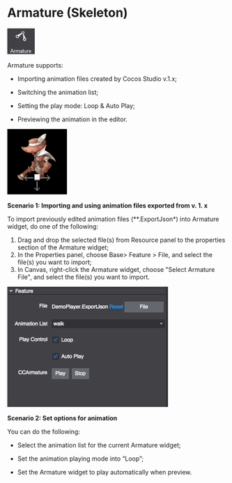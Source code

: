 # Armature (Skeleton)

![image](res_en/image001.png) 
 
Armature supports:
- Importing animation files created by Cocos Studio v.1.x; 

- Switching the animation list; 

- Setting  the play mode: Loop & Auto Play; 

- Previewing the animation in the editor. 

![image](res_en/image002.png) 
 
**Scenario 1: Importing and using animation files exported from v. 1. x**

To import previously edited animation files (**.ExportJson*) into Armature widget, do one of the following: 

1. Drag and drop the selected file(s) from Resource panel to the properties section of the Armature widget; 
2. In the Properties panel, choose Base> Feature > File, and select the file(s) you want to import; 
3. In Canvas, right-click the Armature widget, choose "Select Armature File", and select the file(s) you want to import.
 
![image](res_en/image003.png) 

**Scenario 2: Set options for animation** 

You can do the following:

- Select the animation list for the current Armature widget;

- Set the animation playing mode into “Loop”;

- Set the Armature widget to play automatically when preview. 


